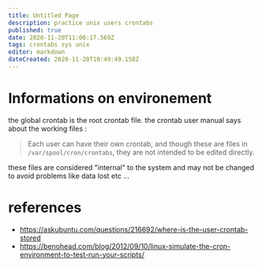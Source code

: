 ```yaml
---
title: Untitled Page
description: practice unix users crontabs
published: true
date: 2020-11-20T11:00:17.569Z
tags: crontabs sys unix
editor: markdown
dateCreated: 2020-11-20T10:49:49.158Z
---
```


# Informations on environement
the global crontab is the root crontab file.
the crontab user manual says about the working files :
>Each user can have their own crontab, and though
these are files in `/var/spool/cron/crontabs`, they are not
intended to be edited directly.

these files are considered "internal" to the system and may not be changed to avoid problems like data lost etc ...


# references
- https://askubuntu.com/questions/216692/where-is-the-user-crontab-stored
- https://benohead.com/blog/2012/09/10/linux-simulate-the-cron-environment-to-test-run-your-scripts/

